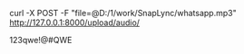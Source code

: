 curl -X POST -F "file=@D:/1/work/SnapLync/whatsapp.mp3" http://127.0.0.1:8000/upload/audio/ 

123qwe!@#QWE

